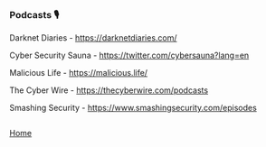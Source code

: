 ### Podcasts 🎙️

Darknet Diaries - https://darknetdiaries.com/

Cyber Security Sauna - https://twitter.com/cybersauna?lang=en

Malicious Life - https://malicious.life/

The Cyber Wire - https://thecyberwire.com/podcasts

Smashing Security - https://www.smashingsecurity.com/episodes

```

```
[Home](https://github.com/WilliamThomas-sec/Opensource-tools/new/master)
